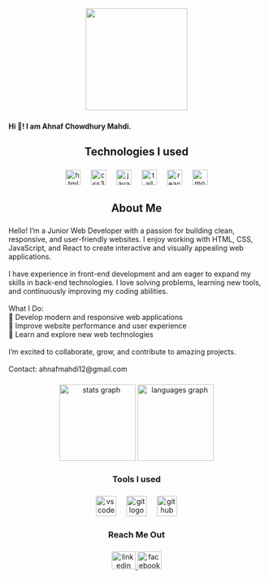 <div align="center">
  <img height="200" src="https://i.ibb.co.com/VczMFDp4/cover.png" />

</div>

###

<h4 align="left">Hi 👋! I am Ahnaf Chowdhury Mahdi.</h4>

###

<h2 align="center">Technologies I used</h2>

###

<div align="center">
  <img src="https://cdn.jsdelivr.net/gh/devicons/devicon/icons/html5/html5-original.svg" height="30" alt="html5 logo"  />
  <img width="12" />
  <img src="https://cdn.jsdelivr.net/gh/devicons/devicon/icons/css3/css3-original.svg" height="30" alt="css3 logo"  />
  <img width="12" />
  <img src="https://cdn.jsdelivr.net/gh/devicons/devicon/icons/javascript/javascript-original.svg" height="30" alt="javascript logo"  />
  <img width="12" />
  <img src="https://cdn.simpleicons.org/tailwindcss/06B6D4" height="30" alt="tailwindcss logo"  />
  <img width="12" />
  <img src="https://cdn.jsdelivr.net/gh/devicons/devicon/icons/react/react-original.svg" height="30" alt="react logo"  />
  <img width="12" />
  <img src="https://cdn.simpleicons.org/mongodb/47A248" height="30" alt="mongodb logo"  />
</div>

###

<h2 align="center">About Me</h2>

###

<p align="left">Hello! I’m a Junior Web Developer with a passion for building clean, responsive, and user-friendly websites. I enjoy working with HTML, CSS, JavaScript, and React to create interactive and visually appealing web applications.<br><br>I have experience in front-end development and am eager to expand my skills in back-end technologies. I love solving problems, learning new tools, and continuously improving my coding abilities.<br><br>What I Do:<br>🔹 Develop modern and responsive web applications<br>🔹 Improve website performance and user experience<br>🔹 Learn and explore new web technologies<br><br>I’m excited to collaborate, grow, and contribute to amazing projects. <br><br>Contact: ahnafmahdi12@gmail.com</p>

###

<div align="center">
  <img src="https://github-readme-stats.vercel.app/api?username=mahdi056&hide_title=false&hide_rank=false&show_icons=true&include_all_commits=true&count_private=true&disable_animations=false&theme=dracula&locale=en&hide_border=false" height="150" alt="stats graph"  />
  <img src="https://github-readme-stats.vercel.app/api/top-langs?username=mahdi056&locale=en&hide_title=false&layout=compact&card_width=320&langs_count=5&theme=dracula&hide_border=false" height="150" alt="languages graph"  />
</div>

###

<h3 align="center">Tools I used</h3>

###

<div align="center">
  <img src="https://cdn.jsdelivr.net/gh/devicons/devicon/icons/vscode/vscode-original.svg" height="40" alt="vscode logo"  />
  <img width="12" />
  <img src="https://cdn.simpleicons.org/git/F05032" height="40" alt="git logo"  />
  <img width="12" />
  <img src="https://skillicons.dev/icons?i=github" height="40" alt="github logo"  />
</div>

###

<h3 align="center">Reach Me Out</h3>

###

<div align="center">
  <a href="www.linkedin.com/in/ahnaf-chowdhury-mahdi-83b12630b" target="_blank">
    <img src="https://raw.githubusercontent.com/maurodesouza/profile-readme-generator/master/src/assets/icons/social/linkedin/default.svg" width="47" height="35" alt="linkedin logo"  />
  </a>
  <a href="https://www.facebook.com/share/1EJws33CrU/" target="_blank">
    <img src="https://raw.githubusercontent.com/maurodesouza/profile-readme-generator/master/src/assets/icons/social/facebook/default.svg" width="47" height="35" alt="facebook logo"  />
  </a>
</div>

###

